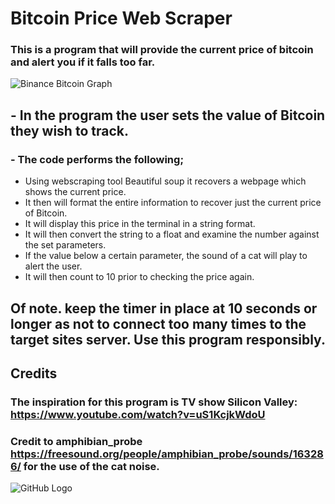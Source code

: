 # Bitcoin Price Web Scraper
### This is a program that will provide the current price of bitcoin and alert you if it falls too far.
![Binance Bitcoin Graph](https://www.binance.com/bapi/fe/growth/coin-price/assets/en/bitcoin.png)

## - In the program the user sets the value of Bitcoin they wish to track.
### - The code performs the following;
- Using webscraping tool Beautiful soup it recovers a webpage which shows the current price.
- It then will format the entire information to recover just the current price of Bitcoin.
- It will display this price in the terminal in a string format.
- It will then convert the string to a float and examine the number against the set parameters.
- If the value below a certain parameter, the sound of a cat will play to alert the user. 
- It will then count to 10 prior to checking the price again.



## Of note. keep the timer in place at 10 seconds or longer as not to connect too many times to the target sites server. Use this program responsibly. 
## Credits
### The inspiration for this program is TV show Silicon Valley: https://www.youtube.com/watch?v=uS1KcjkWdoU  
### Credit to amphibian_probe https://freesound.org/people/amphibian_probe/sounds/163286/ for the use of the cat noise.


![GitHub Logo](https://github.com/github.png)
